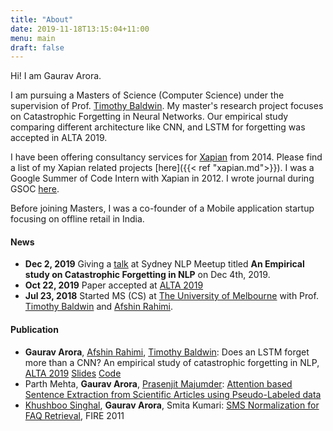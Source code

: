 ```yaml
---
title: "About"
date: 2019-11-18T13:15:04+11:00
menu: main
draft: false
---
```


Hi! I am Gaurav Arora.
</br>

I am pursuing a Masters of Science (Computer Science) under the supervision of Prof. <a href="https://people.eng.unimelb.edu.au/tbaldwin/">Timothy Baldwin</a>. My master's research project focuses on Catastrophic Forgetting in Neural Networks. Our empirical study comparing different architecture like CNN, and LSTM for forgetting was accepted in ALTA 2019.

I have been offering consultancy services for <a href="https://xapian.org/">Xapian</a> from 2014. Please find a list of my Xapian related projects [here]({{< ref "xapian.md">}}). I was a Google Summer of Code Intern with Xapian in 2012. I wrote journal during GSOC [here](http://gsocxapian.blogspot.com/).

Before joining Masters, I was a co-founder of a Mobile application startup focusing on offline retail in India.

#### News 

* **Dec 2, 2019**  Giving a [talk](https://www.meetup.com/Sydney-Natural-Language-Processing-Meetup/events/266866710/) at Sydney NLP Meetup titled **An Empirical study on Catastrophic Forgetting in NLP** on Dec 4th, 2019.
* **Oct 22, 2019**  Paper accepted at [ALTA 2019](https://alta2019.alta.asn.au/papers)
* **Jul 23, 2018**  Started MS (CS) at [The University of Melbourne](https://www.unimelb.edu.au/) with Prof. [Timothy Baldwin](https://people.eng.unimelb.edu.au/tbaldwin/) and [Afshin Rahimi](http://afshinrahimi.github.io/).


#### Publication

* **Gaurav Arora**, [Afshin Rahimi](http://afshinrahimi.github.io/), [Timothy Baldwin](https://people.eng.unimelb.edu.au/tbaldwin/): Does an LSTM forget more than a CNN? An empirical study of catastrophic forgetting in NLP, [ALTA 2019](https://www.aclweb.org/anthology/U19-1011/)  [Slides](/alta_presentation_2019.pdf)  [Code](https://github.com/gauravaror/catastrophic_forgetting)
* Parth Mehta, **Gaurav Arora**, [Prasenjit Majumder](https://www.daiict.ac.in/profile/prasenjit-majumder/): [Attention based Sentence Extraction from Scientific Articles using Pseudo-Labeled data](https://arxiv.org/abs/1802.04675)
* [Khushboo Singhal](http://www.pitt.edu/~kmt81/), **Gaurav Arora**, Smita Kumari: [SMS Normalization for FAQ Retrieval](https://link.springer.com/chapter/10.1007/978-3-642-40087-2_16), FIRE 2011

